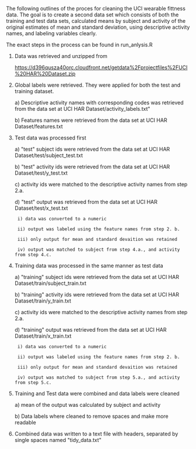 
The following outlines of the proces for cleaning the UCI wearable fittness data.  The goal is to create a second data set which consists of both the training and test data sets, calculated means 
	by subject and activity of the original estimates of mean and standard deviation, using descriptive activity names, and labeling variables clearly.  

The exact steps in the process can be found in run_anlysis.R


1) Data was retrieved and unzipped from 

	https://d396qusza40orc.cloudfront.net/getdata%2Fprojectfiles%2FUCI%20HAR%20Dataset.zip


2) Global labels were retrieved.  They were applied for both the test and training dataset. 

	a) Descriptive activity names with corresponding codes was retrieved from the data set at UCI HAR Dataset/activity_labels.txt"

	b) Features names were retrieved from the data set at UCI HAR Dataset/features.txt


4) Test data was processed first

	a) "test" subject ids were retrieved from the data set at UCI HAR Dataset/test/subject_test.txt

	b) "test" activity ids were retrieved from the data set at UCI HAR Dataset/test/y_test.txt
	
	c) activity ids were matched to the descriptive activity names from step 2.a.
	
	d) "test" output was retrieved from the data set at UCI HAR Dataset/test/x_test.txt

		i) data was converted to a numeric

		ii) output was labeled using the feature names from step 2. b.

		iii) only output for mean and standard devaition was retained

		iv) output was matched to subject from step 4.a., and activity from step 4.c.		



5) Training data was processed in the same manner as test data

	a) "training" subject ids were retrieved from the data set at UCI HAR Dataset/train/subject_train.txt

	b) "training" activity ids were retrieved from the data set at UCI HAR Dataset/train/y_train.txt
	
	c) activity ids were matched to the descriptive activity names from step 2.a.
	
	d) "training" output was retrieved from the data set at UCI HAR Dataset/train/x_train.txt

		i) data was converted to a numeric

		ii) output was labeled using the feature names from step 2. b.

		iii) only output for mean and standard devaition was retained

		iv) output was matched to subject from step 5.a., and activity from step 5.c.		



6) Training and Test data were combined and data labels were cleaned
	
	a) mean of the output was calculated by subject and activity

	b) Data labels where cleaned to remove spaces and make more readable



7) Combined data was written to a text file with headers, separated by single spaces named "tidy_data.txt"

